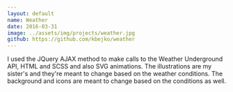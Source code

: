 ```yaml
---
layout: default
name: Weather
date: 2016-03-31
image: ../assets/img/projects/weather.jpg
github: https://github.com/kbejko/weather
---
```


I used the JQuery AJAX method to make calls to the Weather Underground API, HTML and SCSS and also SVG animations. The illustrations are my sister's and they're meant to change based on the weather conditions. The background and icons are meant to change based on the conditions as well.
